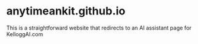 # anytimeankit.github.io
This is a straightforward website that redirects to an AI assistant page for KelloggAI.com
